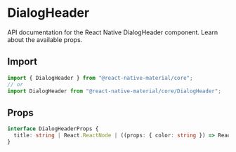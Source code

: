 # DialogHeader

API documentation for the React Native DialogHeader component. Learn about the available props.

## Import
 
```js
import { DialogHeader } from "@react-native-material/core";
// or
import DialogHeader from "@react-native-material/core/DialogHeader";
```

## Props

```ts
interface DialogHeaderProps {
  title: string | React.ReactNode | ((props: { color: string }) => React.ReactNode | null) | null;
}

```
